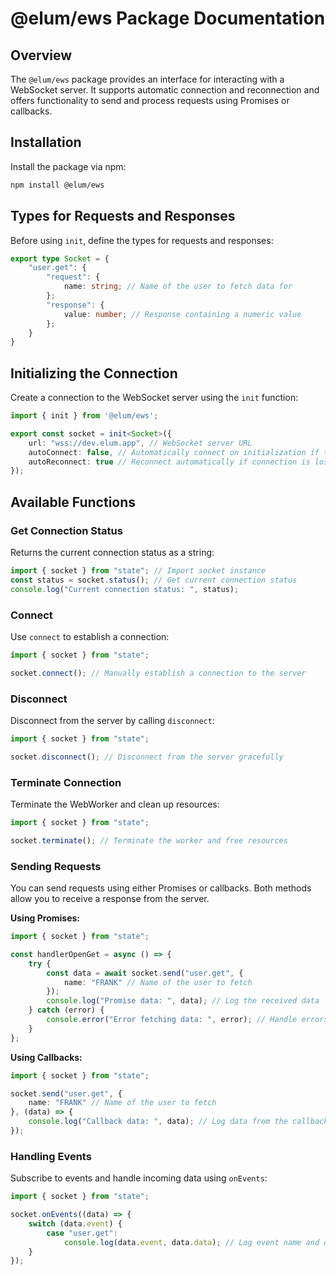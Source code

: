 # @elum/ews Package Documentation

## Overview
The `@elum/ews` package provides an interface for interacting with a WebSocket server. It supports automatic connection and reconnection and offers functionality to send and process requests using Promises or callbacks.

## Installation

Install the package via npm:

```bash
npm install @elum/ews
```

## Types for Requests and Responses

Before using `init`, define the types for requests and responses:

```typescript
export type Socket = {
    "user.get": {
        "request": {
            name: string; // Name of the user to fetch data for
        };
        "response": {
            value: number; // Response containing a numeric value
        };
    }
}
```

## Initializing the Connection

Create a connection to the WebSocket server using the `init` function:

```typescript
import { init } from '@elum/ews';

export const socket = init<Socket>({
    url: "wss://dev.elum.app", // WebSocket server URL
    autoConnect: false, // Automatically connect on initialization if true
    autoReconnect: true // Reconnect automatically if connection is lost
});
```

## Available Functions

### Get Connection Status

Returns the current connection status as a string:

```typescript
import { socket } from "state"; // Import socket instance
const status = socket.status(); // Get current connection status
console.log("Current connection status: ", status);
```

### Connect

Use `connect` to establish a connection:

```typescript
import { socket } from "state";

socket.connect(); // Manually establish a connection to the server
```

### Disconnect

Disconnect from the server by calling `disconnect`:

```typescript
import { socket } from "state";

socket.disconnect(); // Disconnect from the server gracefully
```

### Terminate Connection

Terminate the WebWorker and clean up resources:

```typescript
import { socket } from "state";

socket.terminate(); // Terminate the worker and free resources
```

### Sending Requests

You can send requests using either Promises or callbacks. Both methods allow you to receive a response from the server.

**Using Promises:**

```typescript
import { socket } from "state";

const handlerOpenGet = async () => {
    try {
        const data = await socket.send("user.get", {
            name: "FRANK" // Name of the user to fetch
        });
        console.log("Promise data: ", data); // Log the received data
    } catch (error) {
        console.error("Error fetching data: ", error); // Handle errors
    }
};
```

**Using Callbacks:**

```typescript
import { socket } from "state";

socket.send("user.get", {
    name: "FRANK" // Name of the user to fetch
}, (data) => {
    console.log("Callback data: ", data); // Log data from the callback
});
```

### Handling Events

Subscribe to events and handle incoming data using `onEvents`:

```typescript
import { socket } from "state";

socket.onEvents((data) => {
    switch (data.event) {
        case "user.get":
            console.log(data.event, data.data); // Log event name and data
    }
});
```
